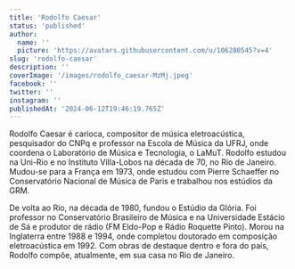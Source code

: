 ```yaml
---
title: 'Rodolfo Caesar'
status: 'published'
author:
  name: ''
  picture: 'https://avatars.githubusercontent.com/u/106280545?v=4'
slug: 'rodolfo-caesar'
description: ''
coverImage: '/images/rodolfo_caesar-MzMj.jpeg'
facebook: ''
twitter: ''
instagram: ''
publishedAt: '2024-06-12T19:46:19.765Z'
---
```


Rodolfo Caesar é carioca, compositor de música eletroacústica, pesquisador do CNPq e professor na Escola de Música da UFRJ, onde coordena o Laboratório de Música e Tecnologia, o LaMuT. Rodolfo estudou na Uni-Rio e no Instituto Villa-Lobos na década de 70, no Rio de Janeiro. Mudou-se para a França em 1973, onde estudou com Pierre Schaeffer no Conservatório Nacional de Música de Paris e trabalhou nos estúdios da GRM.

De volta ao Rio, na década de 1980, fundou o Estúdio da Glória. Foi professor no Conservatório Brasileiro de Música e na Universidade Estácio de Sá e produtor de rádio (FM Eldo-Pop e Rádio Roquette Pinto). Morou na Inglaterra entre 1988 e 1994, onde completou doutorado em composição eletroacústica em 1992. Com obras de destaque dentro e fora do país, Rodolfo compõe, atualmente, em sua casa no Rio de Janeiro.